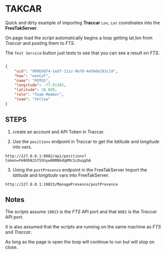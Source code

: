 # TAKCAR

Quick and dirty example of importing **Traccar** `Lon`, `Lat` coordinates into the **FreeTakServer**.

On page load the script automatically begins a loop getting lat,lon from *Traccar* and posting them to *FTS*.

The `Test Service` button just tests to see that you can see a result on *FTS*.

```JSON

{   
    "uid": "999b5874-1ebf-11zz-9e70-4e58de281c19",
    "how": "nonCoT",
    "name": "POTUS",
    "longitude": -77.01385,
    "latitude": 38.889,
    "role": "Team Member",
    "team": "Yellow"
}

```

## STEPS
1. create an account and API Token in Traccar.

2. Use the `positions` endpoint in Traccar to get the *latitude* and *longitude* into vars.

```HTTP
http://127.0.0.1:8082/api/positions?token=Fm9OhNJS7SShyw80M8kdqKMcSiOuqqhA
```

3. Using the `postPresence` endpoint in the FreeTakServer Import the *latitude* and *longitude* vars into FreeTakServer.

```HTTP
http://127.0.0.1:19023/ManagePresence/postPresence
```

## Notes

The scripts assume `19023` is the *FTS* API port and that `8082` is the *Traccar* API port.

It is also assumed that the scripts are running on the same machine as *FTS* and *Traccar*.

As long as the page is open the loop will continue to run but will stop on close.
